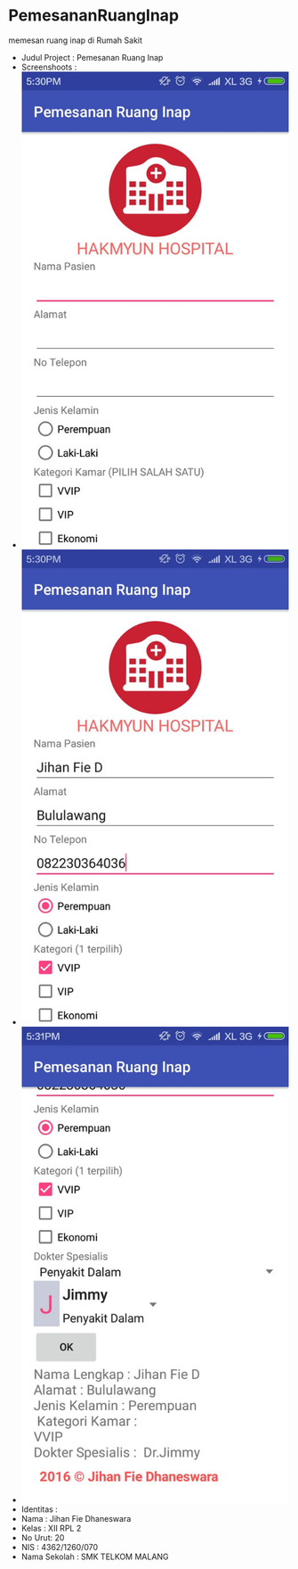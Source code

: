# PemesananRuangInap
memesan ruang inap di Rumah Sakit

* Judul Project : Pemesanan Ruang Inap
* Screenshoots  :
 * ![PemesenanRuangInap](https://github.com/jihanfied/PemesananRuangInap/blob/master/WhatsApp%20Image%202016-09-14%20at%2018.37.42.jpeg)
 * ![PemesenanRuangInap](https://github.com/jihanfied/PemesananRuangInap/blob/master/WhatsApp%20Image%202016-09-14%20at%2018.37.41.jpeg)
 * ![PemesenanRuangInap](https://github.com/jihanfied/PemesananRuangInap/blob/master/WhatsApp%20Image%202016-09-14%20at%2018.37.43.jpeg)
* Identitas     :
 * Nama   : Jihan Fie Dhaneswara
 * Kelas  : XII RPL 2
 * No Urut: 20
 * NIS    : 4362/1260/070
 * Nama Sekolah : SMK TELKOM MALANG
